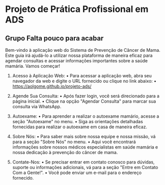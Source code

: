 # Projeto de Prática Profissional em ADS
## Grupo Falta pouco para acabar

Bem-vindo à aplicação web do Sistema de Prevenção de Câncer de Mama. Este guia irá ajudá-lo a utilizar nossa plataforma de maneira eficaz para agendar consultas e acessar informações importantes sobre a saúde mamária. Vamos começar!

1. Acesso à Aplicação Web: • Para acessar a aplicação web, abra seu navegador da web e digite o URL fornecido ou clique no link abaixo: • https://aolgome.github.io/projeto-ads/

2. Agende Sua Consulta: • Após fazer login, você será direcionado para a página inicial. • Clique na opção "Agendar Consulta" para marcar sua consulta via WhatsApp.

3. Autoexame: • Para aprender a realizar o autoexame mamário, acesse a seção "Autoexame" no menu. • Siga as orientações detalhadas fornecidas para realizar o autoexame em casa de maneira eficaz.

4. Sobre Nós: • Para saber mais sobre nossa equipe e nossa missão, vá para a seção "Sobre Nós" no menu. • Aqui você encontrará informações sobre nossos médicos especialistas em saúde mamária e nossa dedicação à prevenção do câncer de mama.

5. Contate-Nos: • Se precisar entrar em contato conosco para dúvidas, suporte ou informações adicionais, vá para a seção "Entre em Contato Com a Gente!". • Você pode enviar um e-mail para o endereço fornecido.
